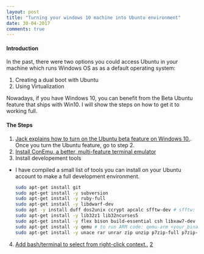 ```yaml
---
layout: post
title: "Turning your windows 10 machine into Ubuntu environment"
date: 30-04-2017
comments: true
---
```

#### Introduction
In the past, there were two options you could access Ubuntu in 
your machine which runs Windows OS as as a default operating system:
1. Creating a dual boot with Ubuntu
2. Using Virtualization

Nowadays, if you have Windows 10, you can benefit from the Beta 
Ubuntu feature that ships with Win10. I will show the steps on 
how to get it to working full.

#### The Steps
1. [Jack explains how to turn on the Ubuntu beta feature on 
Windows 10.](https://msdn.microsoft.com/en-us/commandline/wsl/install_guide). 
Once you turn the Ubuntu feature, go to step 2.
2. [Install ConEmu, a better, multi-feature terminal emulator](https://conemu.github.io/)
3. Install developement tools
  * I have compiled a small list of tools you can install on your Ubuntu account to 
    make a full development environment.
    ```bash
    sudo apt-get install git
    sudo apt-get install -y subversion
    sudo apt-get install -y ruby-full
    sudo apt-get install -y libdwarf-dev
    sudo apt -y install duff dos2unix ccrypt apcalc sfftw-dev # sfftw: discrete fourier transform
    sudo apt-get install -y lib32z1 lib32ncurses5
    sudo apt-get install -y flex bison build-essential csh libxaw7-dev
    sudo apt-get install -y qemu # to run ARM code: qemu-arm <your_binary>
    sudo apt-get install -y unace rar unrar zip unzip p7zip-full p7zip-rar sharutils 
    ```
  4. [Add bash/terminal to select from right-click context.](http://www.windowscentral.com/how-launch-bash-shell-right-click-context-menu-windows-10), [2](https://blog.cyplo.net/posts/2016/07/06/terminal-emulator-windows-10-bash.html)
